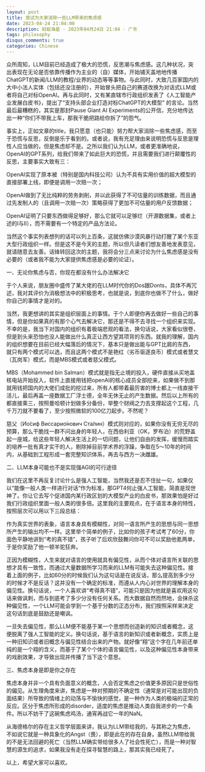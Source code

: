 ```yaml
---
layout: post
title: 尝试为大家消除一些LLM带来的焦虑感
date: 2023-04-24 21:04:00
description: 蚂蚁海星 · 2023年04月24日 21:04 · 广东
tags: philosophy
disqus_comments: true
categories: Chinese
---
```


众所周知，LLM目前已经造成了极大的恐慌，反思潮与焦虑感。这几种状况，突出表现在无论是否依靠传播作为主业的（自）媒体，开始铺天盖地地传播ChatGPT的新闻/LLM的教程/业界的动态等等事物。与此同时，大致几百家国内的大中小法人实体（包括还没注册的），开始冒头把自己的赛道改换为对话式LLM或者将自己对标OpenAI。再与此同时，又有某直辖市行政组织发表了《人工智能产业发展白皮书》，提出了“支持头部企业打造对标ChatGPT的大模型” 的言论。当然最后最糟糕的，其实是那封Pause Giant AI Experiments的公开信，充分地传达出一种“你们不带我上车，那我干脆把路给你拆了”的怨气。

事实上，正如文章的title，我只愿意（也只能）努力帮大家消除一些焦虑感，而至于恐慌与反思，反倒是乐于看到的。或者说，我有充足理由来说明恐慌与反思是理性人应当做的，但是焦虑却不是。之所以我们认为LLM，或者更准确地说，OpenAI的GPT系列，给我们带来了如此巨大的恐慌，并且需要我们进行颠覆性的反思，主要事实大致有三：

OpenAI实现了原本被（特别是国内科技公司）认为不具有实用价值的超大模型的直接部署上线，即便是调用一次赔一次；

OpenAI做到了无比纯粹的劳务剥削，并以此获得了不可估量的训练数据，而且通过先发制人的（且调用一次赔一次）策略获得了更加不可估量的用户反馈数据；

OpenAI证明了只要东西做得足够好，那么它就可以足够烂（开源数据集，或者上述的I与II），而不需要有一个特定的产品方法论。



当然这个事实列表想列的话可以列上百条，这就仿佛沙漠风暴行动打醒了某个东亚大型行政组织一样。但是这不是今天的主题，所以但凡读者们想友善地发表意见，就请随意去友善。话锋转回这次的主题，我将会分三点来讨论为什么焦虑感是没有必要的（或者我不能为大家提供焦虑感是必要的论证）。

一、无论你焦虑与否，你现在都没有什么办法解决它

于个人来说，朋友圈中盛传了某大佬的在LLM时代你的Dos跟Donts，具体不再冗述，我对其评价为消极想法中的积极思考，也就是说，到底你也做不了什么，做好你自己的事情才是对的。

当然，我更想讲的其实是组织层面上的事情。于个人即便你再去做好一些自己的事情，但是你如果真的有那个心气去解决它，那还是不得不去寻找一个组织来实现。不幸的是，我当下对国内的组织有着极端悲观的看法，换句话说，大家看似很卷，但是到头来恐怕也没人能做出什么真正让西方望其项背的东西。就我的理解，国内的组织想要在目前已经大幅落后的情况下，基本只是做出能与GPT比肩的东西，就只有两个模式可以选，而且这两个模式不是艳红（劣币驱逐良币）模式或者慧文（瓦岗军）模式，而是MBS模式或者慈父模式。

MBS（Mohammed bin Salman）模式就是指无止境的投入，硬件直接从买地盖核电站开始投入，软件上直接用钱把openAI的核心成员全部挖来，如果做不到那就用钱把国内的大佬们成批的挖过来，所有人都带着最厉害的博士都上一线直接干活儿，最后再盖一座数据工厂浮士德，全年无休无止的产生数据。然后以上所有的都直接乘三，按照曼哈顿计划做多分备份，举整个财阀之力去支撑起这个工程，几千万刀就不要看了，至少按照微软的100亿刀起步。不然呢？

慈父（Ио́сиф Виссарио́нович Ста́лин）模式则对应的，如果你没有无穷无尽的预算，那么干脆找一群不问出身的年轻人，在西伯利亚（OK，罗布泊）的荒野盖起一座城，给这些年轻人解决生活上的一切问题，让他们自由的发挥，缓慢而踏实的培养一批有真才实干的人，剔除掉目前学术界的浮躁，争取在5～10年的时间内，从基础到工程形成一套完整知识体系，再去与西方一决雌雄。


二、LLM本身可能也不是实现强AGI的可行途径

我们在这里不再反复讨论什么是强人工智能，当然我还是忍不住扯一句，如果仅以“能像一般人类一样进行对话“作为标准，那GPT4何止强人工智能，简直是现世神了。你让它去写个促进国内某行政区划的大模型产业的白皮书，那效果怕是好过我们行政组织里面一般人类的很多倍。这里我的主要观点，在于语言本身的特性，按照层次可以用以下三段总结：

作为真实世界的表象，语言本身具有模糊性，对同一语言所产生的思想与同一思想所产生的输出均不一样。这里举个简单的例子，比如你的孩子考试考了60分，你面色平静地讲到“考的真不错”，孩子听了后欢欣鼓舞问你可不可以奖励他氪两单，于是你奖励了他一顿羊驼狂奔。

正因为模糊性，人生来就对语言的使用就具有偏见性，从而个体对语言所关联的思想才具有一致性，而通过大量数据所学习而来的LLM有可能失去这种偏见性。接着上面的例子，比如60分的时候我们认为这句话是在说反话，那么提高到多少分的时候才不是反话？这并没有一个确定的标准，而遵从人内心对世界的理解本身的偏见性。换句话说，一个人喜欢讲“考得真不错”，可能只是因为他就是喜欢用这句话来做讽刺，而与到底考了多少分没有任何关系。而大数据自然而然地，会抹杀这种偏见性，一个LLM可能会学到一个基于分数的正态分布，我们按照采样来决定这句话到底是鼓励还是嘲讽。

一旦失去偏见性，那么LLM便不能基于某一个思想而创造新的知识或者概念，这便脱离了强人工智能的定义。换句话说，基于语言的新知识或者新概念，实质上是一种旧知识或者旧概念与偏见性结合出来的产物。就好像“翔”这个字在几年前还单纯的是一个翔的含义，而基于了某个个体的语言偏见性，以及这种偏见性本身带来的戏剧效果，才导致出现并传播了当下这个意思。



三、焦虑本身是即是你之存在

焦虑本身并非一个具有负面意义的概念，人会否定焦虑之价值更多原因只是世俗性的偏见。从生理角度来讲，焦虑是一种对预期的不确定性（通常是对可能出现的负面结果）所导致的情绪上的动荡与不愉快的感觉，是一种作为人类的极端的正常的反应。区分于焦虑所形成的disorder，适度的焦虑是推动人类自我进步的一个条件。所以不妨干了这碗焦虑鸡汤，通宵再战它一年的NaN。

从海德格尔的存在主义哲学层面来讲，我认为LLM带给我的，与其称之为焦虑，不如说它就是一种具象化的Angst（畏），即是此在的存在自身。虽然LLM带给我的不是无法回避的死亡（当然LLM确实带给很多人了社会性死亡），而是一种对智慧的源生的追求，如果我没有走在探寻智慧的路上，那其实我已经死了。



以上，希望大家可以喜欢。